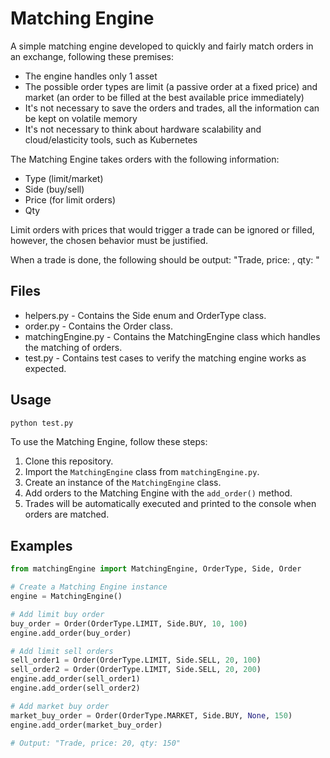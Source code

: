 # Matching Engine

A simple matching engine developed to quickly and fairly match orders in an exchange, following these premises:

- The engine handles only 1 asset
- The possible order types are limit (a passive order at a fixed price) and market (an order to be filled at the best available price immediately)
- It's not necessary to save the orders and trades, all the information can be kept on volatile memory
- It's not necessary to think about hardware scalability and cloud/elasticity tools, such as Kubernetes

The Matching Engine takes orders with the following information:

- Type (limit/market)
- Side (buy/sell)
- Price (for limit orders)
- Qty

Limit orders with prices that would trigger a trade can be ignored or filled, however, the chosen behavior must be justified.

When a trade is done, the following should be output: "Trade, price: <trade price>, qty: <shares>"

## Files
- helpers.py - Contains the Side enum and OrderType class.
- order.py - Contains the Order class.
- matchingEngine.py - Contains the MatchingEngine class which handles the matching of orders.
- test.py - Contains test cases to verify the matching engine works as expected.

## Usage

```bash
python test.py
```

To use the Matching Engine, follow these steps:

1. Clone this repository.
3. Import the `MatchingEngine` class from `matchingEngine.py`.
4. Create an instance of the `MatchingEngine` class.
5. Add orders to the Matching Engine with the `add_order()` method.
6. Trades will be automatically executed and printed to the console when orders are matched.

## Examples

```python
from matchingEngine import MatchingEngine, OrderType, Side, Order

# Create a Matching Engine instance
engine = MatchingEngine()

# Add limit buy order
buy_order = Order(OrderType.LIMIT, Side.BUY, 10, 100)
engine.add_order(buy_order)

# Add limit sell orders
sell_order1 = Order(OrderType.LIMIT, Side.SELL, 20, 100)
sell_order2 = Order(OrderType.LIMIT, Side.SELL, 20, 200)
engine.add_order(sell_order1)
engine.add_order(sell_order2)

# Add market buy order
market_buy_order = Order(OrderType.MARKET, Side.BUY, None, 150)
engine.add_order(market_buy_order)

# Output: "Trade, price: 20, qty: 150"

